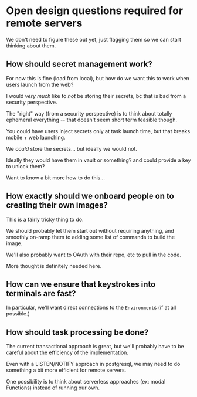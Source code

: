 # Open design questions required for remote servers

We don't need to figure these out yet, just flagging them so we can start thinking about them.

## How should secret management work?

For now this is fine (load from local), but how do we want this to work when users launch from the web?

I would *very much* like to *not* be storing their secrets, bc that is bad from a security perspective.

The "right" way (from a security perspective) is to think about totally ephemeral everything --
that doesn't seem short term feasible though.

You could have users inject secrets only at task launch time,
but that breaks mobile + web launching.

We *could* store the secrets...  but ideally we would not.

Ideally they would have them in vault or something?  and could provide a key to unlock them?

Want to know a bit more how to do this...

## How exactly should we onboard people on to creating their own images?

This is a fairly tricky thing to do.

We should probably let them start out without requiring anything, and smoothly on-ramp them to adding some list of commands to build the image.

We'll also probably want to OAuth with their repo, etc to pull in the code.

More thought is definitely needed here.

## How can we ensure that keystrokes into terminals are fast?

In particular, we'll want direct connections to the `Environment`s (if at all possible.)

## How should task processing be done?

The current transactional approach is great, but we'll probably have to be careful about the efficiency of the implementation.

Even with a LISTEN/NOTIFY approach in postgresql, we may need to do something a bit more efficient for remote servers.

One possibility is to think about serverless approaches (ex: modal Functions) instead of running our own.
